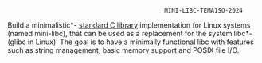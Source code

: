                                                 MINI-LIBC-TEMA1SO-2024
Build a minimalistic*- [standard C library](https://en.wikipedia.org/wiki/C_standard_library) implementation for Linux systems (named mini-libc), that can be used as a replacement for the system libc*- (glibc in Linux). The goal is to have a minimally functional libc with features such as string management, basic memory support and POSIX file I/O.
